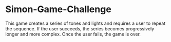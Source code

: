 # Simon-Game-Challenge
This game creates a series of tones and lights and requires a user to repeat the sequence. If the user succeeds, the series becomes progressively longer and more complex. Once the user fails, the game is over.
